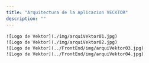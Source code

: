 ```yaml
---
title: "Arquitectura de la Aplicacion VECKTOR"
description: ""
---
```


    ![Logo de Vektor](./img/arquiVektor01.jpg)
    ![Logo de Vektor](./img/arquiVektor02.jpg)
    ![Logo de Vektor](../FrontEnd/img/arquiVektor03.jpg)
    ![Logo de Vektor](../FrontEnd/img/arquiVektor04.jpg)
